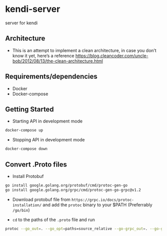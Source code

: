 # kendi-server

server for kendi

## Architecture

- This is an attempt to implement a clean architecture, in case you don’t know it yet, here’s a reference https://blog.cleancoder.com/uncle-bob/2012/08/13/the-clean-architecture.html

## Requirements/dependencies

- Docker
- Docker-compose

## Getting Started

- Starting API in development mode

```sh
docker-compose up
```

- Stopping API in development mode

```sh
docker-compose down
```

## Convert .Proto files

- Install Protobuf

```sh
go install google.golang.org/protobuf/cmd/protoc-gen-go
go install google.golang.org/grpc/cmd/protoc-gen-go-grpc@v1.2
```

- Download protobuf file from `https://grpc.io/docs/protoc-installation/` and add the `protoc` binary to your $PATH (Preferrably `/go/bin`)

- `cd` to the paths of the `.proto` file and run

```sh
protoc --go_out=. --go_opt=paths=source_relative --go-grpc_out=. --go-grpc_opt=paths=source_relative auth.proto
```
